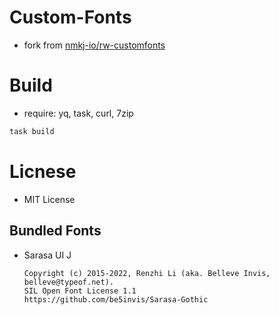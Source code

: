 # Custom-Fonts

* fork from [nmkj-io/rw-customfonts](https://github.com/nmkj-io/rw-customfonts)

# Build

* require: yq, task, curl, 7zip

```bash
task build
```

# Licnese

* MIT License

## Bundled Fonts

* Sarasa UI J
    ```
    Copyright (c) 2015-2022, Renzhi Li (aka. Belleve Invis, belleve@typeof.net).
    SIL Open Font License 1.1
    https://github.com/be5invis/Sarasa-Gothic
    ```
